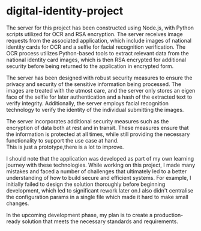 # digital-identity-project
The server for this project has been constructed using Node.js, with Python scripts utilized for OCR and RSA encryption. The server receives image requests from the associated application, which include images of national identity cards for OCR and a selfie for facial recognition verification. The OCR process utilizes Python-based tools to extract relevant data from the national identity card images, which is then RSA encrypted for additional security before being returned to the application in encrypted form.  
  
The server has been designed with robust security measures to ensure the privacy and security of the sensitive information being processed. The images are treated with the utmost care, and the server only stores an eigen face of the selfie for later authentication and a hash of the extracted text to verify integrity. Additionally, the server employs facial recognition technology to verify the identity of the individual submitting the images.  
  
The server incorporates additional security measures such as the encryption of data both at rest and in transit. These measures ensure that the information is protected at all times, while still providing the necessary functionality to support the use case at hand.  
This is just a prototype,there is a lot to improve.  

I should note that the application was developed as part of my own learning journey with these technologies. While working on this project, I made many mistakes and faced a number of challenges that ultimately led to a better understanding of how to build secure and efficient systems. For example, I initially failed to design the solution thoroughly before beginning development, which led to significant rework later on.I also didn't centralise the configuration params in a single file which made it hard to make small changes.  

In the upcoming development phase, my plan is to create a production-ready solution that meets the necessary standards and requirements.  

